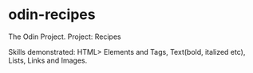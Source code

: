 # odin-recipes
The Odin Project. Project: Recipes

Skills demonstrated: HTML> Elements and Tags, Text(bold, italized etc), Lists, Links and Images.
